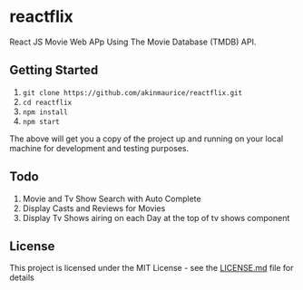 # reactflix

React JS Movie Web APp Using The Movie Database (TMDB) API.

## Getting Started

  1. `git clone https://github.com/akinmaurice/reactflix.git`
  2. `cd reactflix`
  3. `npm install`
  4. `npm start`

The above will get you a copy of the project up and running on your local machine for development and testing purposes.

## Todo

  1. Movie and Tv Show Search with Auto Complete
  2. Display Casts and Reviews for Movies
  3. Display Tv Shows airing on each Day at the top of tv shows component

## License

This project is licensed under the MIT License - see the [LICENSE.md](https://opensource.org/licenses/MIT) file for details

